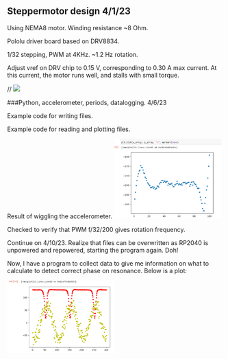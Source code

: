 ## Steppermotor design 4/1/23

Using NEMA8 motor. Winding resistance ~8 Ohm.

Pololu driver board based on DRV8834. 

1/32 stepping, PWM at 4KHz.  ~1.2 Hz rotation.

Adjust vref on DRV chip to 0.15 V, corresponding to 0.30 A max current.  At this current, the motor runs well, and stalls with small torque.

// <img src=img/servo_driver.jpg width=50%>


###Python, accelerometer, periods, datalogging. 4/6/23

Example code for writing files.

Example code for reading and plotting files.

Result of wiggling the accelerometer.
<img src=img/file_data.png width=50%>


Checked to verify that PWM f/32/200 gives rotation frequency.

Continue on 4/10/23.  Realize that files can be overwritten as RP2040 is unpowered and repowered, starting the program again. Doh!

Now, I have a program to collect data to give me information on what to calculate to detect correct phase on resonance.  Below is a plot:

<img src=img/acc_mag.png width=50%>

